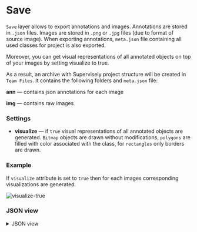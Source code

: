 # Save

`Save` layer allows to export annotations and images. Annotations are stored in `.json` files. Images are stored in `.png` or `.jpg` files (due to format of source image). When exporting annotations, `meta.json` file containing all used classes for project is also exported.

Moreover, you can get visual representations of all annotated objects on top of your images by setting visualize to true.

As a result, an archive with Supervisely project structure will be created in `Team Files`.
It contains the following folders and `meta.json` file:

**ann** — contains json annotations for each image

**img** — contains raw images

### Settings

- **visualize** — if `true` visual representations of all annotated objects are generated. `Bitmap` objects are drawn without modifications, `polygons` are filled with color associated with the class, for `rectangles` only borders are drawn.

### Example

If `visualize` attribute is set to `true` then for each images corresponding visualizations are generated.

![visualize-true](https://github.com/supervisely-ecosystem/ml-nodes/assets/48913536/91b70e8d-13f3-4d22-93fd-5c835f9f61f2)

### JSON view

<details>
  <summary>JSON view</summary>
```json
{
  "action": "save",
  "src": ["$tag_16"],
  "dst": "New Project",
  "settings": {
    "visualize": true
  }
}
```
</details>
